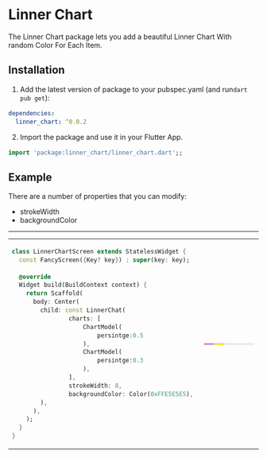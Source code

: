 

# Linner Chart

 The Linner Chart package lets you add a beautiful Linner Chart With random Color For Each Item.

## Installation 

1. Add the latest version of package to your pubspec.yaml (and run`dart pub get`):
```yaml
dependencies:
  linner_chart: ^0.0.2
```
2. Import the package and use it in your Flutter App.
```dart
import 'package:linner_chart/linner_chart.dart';;
```

## Example
There are a number of properties that you can modify:

 -  strokeWidth
 -  backgroundColor               


<hr>

<table>
<tr>
<td>

```dart
class LinnerChartScreen extends StatelessWidget {  
  const FancyScreen({Key? key}) : super(key: key);  
  
  @override  
  Widget build(BuildContext context) {  
    return Scaffold(  
      body: Center(  
        child: const LinnerChat(  
                charts: [
                    ChartModel(
                        persintge:0.5
                    ),
                    ChartModel(
                        persintge:0.3
                    ),
                ],
                strokeWidth: 8,
                backgroundColor: Color(0xFFE5E5E5), 
        ),  
      ),  
    );  
  }  
}
```

</td>
<td>
<img  src="https://github.com/amotie/Flutter-Linner-Chart/blob/main/chartimage.jpeg?raw=true"  alt="">
</td>
</tr>
</table>

